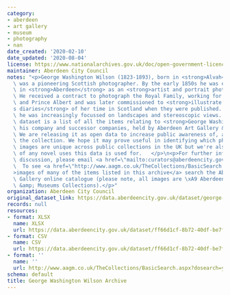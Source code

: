 ```yaml
---
category:
- aberdeen
- art gallery
- museum
- photography
- nan
date_created: '2020-02-10'
date_updated: '2020-08-04'
license: https://www.nationalarchives.gov.uk/doc/open-government-licence/version/3/
maintainer: Aberdeen City Council
notes: "<p>George Washington Wilson (1823-1893), born in <strong>Alvah</strong>, Aberdeenshire,\
  \ was a pioneering Scottish photographer. By the early 1850s he was established\
  \ in <strong>Aberdeen</strong> as an <strong>artist and portrait photographer</strong>.\
  \ He received a contract to photograph the Royal Family, working for Queen Victoria\
  \ and Prince Albert and was later commissioned to <strong>illustrate Queen Victoria\u2019\
  s diaries</strong> of her time in Scotland when they were published. By the 1860s\
  \ he was increasingly focussed on landscapes and stereoscopic views.   </p>\n<p>This\
  \ dataset is a list of all the items relating to <strong>George Washington Wilson</strong>,\
  \ his company and successor companies, held by Aberdeen Art Gallery &amp; Museums.\
  \ We are releasing it as open data to increase public awareness of, and access to,\
  \ the collection. We hope it may prove useful in identifying which photographic\
  \ images are unique across public collections in the UK but we're also keen to hear\
  \ of any novel uses this data is used for.   </p>\n<p>For further information or\
  \ discussion, please email <a href=\"mailto:curators@aberdeencity.gov.uk\">curators@aberdeencity.gov.uk</a>.\
  \  To see <a href=\"http://www.aagm.co.uk/TheCollections/BasicSearch.aspx?dosearch=y&amp;Artists=George+Washington+Wilson+and+Company&amp;Title=&amp;chat=\"\
  >images of many of the items listed in this archive</a> search the Aberdeen Art\
  \ Gallery online catalogue (please note, all images are \xA9 Aberdeen Art Gallery\
  \ &amp; Museums Collections).</p>"
organization: Aberdeen City Council
original_dataset_link: https://data.aberdeencity.gov.uk/dataset/george-washington-wilson
records: null
resources:
- format: XLSX
  name: XLSX
  url: https://data.aberdeencity.gov.uk/dataset/ff66d1cf-8b72-40df-be7f-6330536aea91/resource/992291f7-7cb0-43ab-bf7b-d266240bdc88/download/georgewashingtonwilsonarchive-spreadsheet.xlsx
- format: CSV
  name: CSV
  url: https://data.aberdeencity.gov.uk/dataset/ff66d1cf-8b72-40df-be7f-6330536aea91/resource/a4de5363-fc23-43e7-8ac0-f8c894ed4b40/download/georgewashingtonwilsonarchive-csv.csv
- format: ''
  name: ''
  url: http://www.aagm.co.uk/TheCollections/BasicSearch.aspx?dosearch=y&Artists=George+Washington+Wilson+and+Company&Title=&chat=
schema: default
title: George Washington Wilson Archive
---
```

